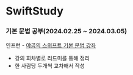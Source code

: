 # SwiftStudy
### 기본 문법 공부(2024.02.25 ~ 2024.03.05)
인프런 - [야곰의 스위프트 기본 문법 강좌](https://www.inflearn.com/course/%EC%8A%A4%EC%9C%84%ED%94%84%ED%8A%B8-%EA%B8%B0%EB%B3%B8-%EB%AC%B8%EB%B2%95)
- 강의 회차별로 리드미를 통해 정리
- 한 사람당 두개씩 교차해서 작성
